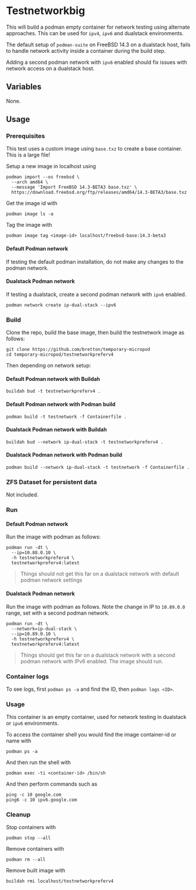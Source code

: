 # Testnetworkbig

This will build a podman empty container for network testing using alternate approaches. This can be used for `ipv4`, `ipv6` and dualstack environments.

The default setup of `podman-suite` on FreeBSD 14.3 on a dualstack host, fails to handle network activity inside a container during the build step.

Adding a second podman network with `ipv6` enabled should fix issues with network access on a dualstack host.

## Variables

None.

## Usage

### Prerequisites

This test uses a custom image using `base.txz` to create a base container. This is a large file!

Setup a new image in localhost using

```
podman import --os freebsd \
  --arch amd64 \
  --message 'Import FreeBSD 14.3-BETA3 base.txz' \
  https://download.freebsd.org/ftp/releases/amd64/14.3-BETA3/base.txz
```

Get the image id with
```
podman image ls -a
```

Tag the image with
```
podman image tag <image-id> localhost/freebsd-base:14.3-beta3
```


#### Default Podman network

If testing the default podman installation, do not make any changes to the podman network.

#### Dualstack Podman network

If testing a dualstack, create a second podman network with `ipv6` enabled.

```
podman network create ip-dual-stack --ipv6
```

### Build

Clone the repo, build the base image, then build the testnetwork image as follows:

```
git clone https://github.com/bretton/temporary-micropod
cd temporary-micropod/testnetworkpreferv4
```

Then depending on network setup:

#### Default Podman network with Buildah

```
buildah bud -t testnetworkpreferv4 .
```

#### Default Podman network with Podman build

```
podman build -t testnetwork -f Containerfile .
```

#### Dualstack Podman network with Buildah

```
buildah bud --network ip-dual-stack -t testnetworkpreferv4 .
```

#### Dualstack Podman network with Podman build

```
podman build --network ip-dual-stack -t testnetwork -f Containerfile .
```

### ZFS Dataset for persistent data

Not included.

### Run

#### Default Podman network

Run the image with podman as follows:

```
podman run -dt \
  --ip=10.88.0.10 \
  -h testnetworkpreferv4 \
  testnetworkpreferv4:latest
```

> Things should not get this far on a dualstack network with default podman network settings


#### Dualstack Podman network

Run the image with podman as follows. Note the change in IP to `10.89.0.0` range, set with a second podman network.

```
podman run -dt \
  --network=ip-dual-stack \
  --ip=10.89.0.10 \
  -h testnetworkpreferv4 \
  testnetworkpreferv4:latest
```

> Things should get this far on a dualstack network with a second podman network with IPv6 enabled. The image should run.

### Container logs

To see logs, first `podman ps -a` and find the ID, then `podman logs <ID>`.

### Usage

This container is an empty container, used for network testing in dualstack or `ipv6` environments.

To access the container shell you would find the image container-id or name with
```
podman ps -a
```

And then run the shell with
```
podman exec -ti <container-id> /bin/sh
```

And then perform commands such as
```
ping -c 10 google.com
ping6 -c 10 ipv6.google.com
```

### Cleanup

Stop containers with

```
podman stop --all
```

Remove containers with

```
podman rm --all
```

Remove built image with

```
buildah rmi localhost/testnetworkpreferv4
```

